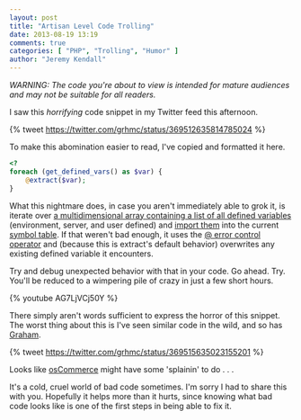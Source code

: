```yaml
---
layout: post
title: "Artisan Level Code Trolling"
date: 2013-08-19 13:19
comments: true
categories: [ "PHP", "Trolling", "Humor" ]
author: "Jeremy Kendall"
---
```

*WARNING: The code you're about to view is intended for mature audiences and
may not be suitable for all readers.*

I saw this *horrifying* code snippet in my Twitter feed this afternoon.

{% tweet https://twitter.com/grhmc/status/369512635814785024 %}

To make this abomination easier to read, I've copied and formatted it here.

``` php
<?
foreach (get_defined_vars() as $var) { 
    @extract($var); 
}
```

What this nightmare does, in case you aren't immediately able to grok it, is iterate over
[a multidimensional array containing a list of all defined variables](http://php.net/get_defined_vars)
(environment, server, and user defined) and [import them](http://php.net/extract) into
the current [symbol table](http://en.wikipedia.org/wiki/Symbol_table). If that weren't bad enough,
it uses the [@ error control operator](http://php.net/manual/en/language.operators.errorcontrol.php)
and (because this is extract's default behavior) overwrites any existing defined variable
it encounters.

Try and debug unexpected behavior with that in your code.  Go ahead.  Try. You'll be
reduced to a wimpering pile of crazy in just a few short hours.

{% youtube AG7LjVCj50Y %}

There simply aren't words sufficient to express the horror of this snippet.  The worst
thing about this is I've seen similar code in the wild, and so has [Graham](https://twitter.com/grhmc).

{% tweet https://twitter.com/grhmc/status/369515635023155201 %}

Looks like [osCommerce](http://www.oscommerce.com/) might have some 'splainin' to do . . .

It's a cold, cruel world of bad code sometimes.  I'm sorry I had to share this with
you.  Hopefully it helps more than it hurts, since knowing what bad code looks
like is one of the first steps in being able to fix it.
